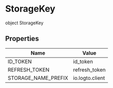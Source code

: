 # StorageKey


object StorageKey

## Properties

| Name | Value |
|---|---|
| ID_TOKEN | id_token |
| REFRESH_TOKEN | refresh_token |
| STORAGE_NAME_PREFIX | io.logto.client |
